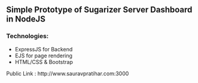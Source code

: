 <h2>Simple Prototype of Sugarizer Server Dashboard in NodeJS</h2>

<h3>Technologies: </h3>
<ul>
<li>ExpressJS for Backend</li>
<li>EJS for page rendering</li>
<li>HTML/CSS & Bootstrap</li>
</ul>
Public Link : http://www.sauravpratihar.com:3000
